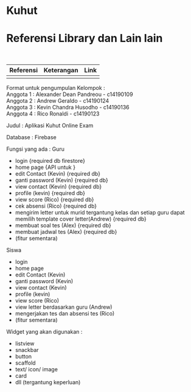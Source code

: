 # Kuhut

<h1> Referensi Library dan Lain lain </h1><br>

| Referensi | Keterangan  | Link  |
| :---:     | :-:         | :-:   |
|           |             |       |

Format untuk pengumpulan Kelompok :
</br>
Anggota 1 : Alexander Dean Pandreou - c14190109 </br>
Anggota 2 : Andrew Geraldo - c14190124 </br>
Anggota 3 : Kevin Chandra Husodho - c14190136 </br>
Anggota 4 : Rico Ronaldi - c14190123 </br>

Judul : Aplikasi Kuhut Online Exam

Database : Firebase

Fungsi yang ada :
Guru
- login {required db firestore}
- home page {API untuk }
- edit Contact (Kevin) {required db}
- ganti password (Kevin) {required db}
- view contact (Kevin) {required db}
- profile (kevin) {required db}
- view score (Rico) {required db}
- cek absensi (Rico) {required db}
- mengirim letter untuk murid tergantung kelas dan setiap guru dapat memilih template cover letter(Andrew) {required db}
- membuat soal tes (Alex) {required db}
- membuat jadwal tes (Alex) {required db}
- (fitur sementara)

Siswa
- login
- home page
- edit Contact (Kevin)
- ganti password (Kevin)
- view contact (Kevin)
- profile (kevin)
- view score (Rico)
- view letter berdasarkan guru (Andrew)
- mengerjakan tes dan absensi tes (Rico)
- (fitur sementara)

Widget yang akan digunakan :
- listview
- snackbar
- button
- scaffold
- text/ icon/ image
- card
- dll (tergantung keperluan)

